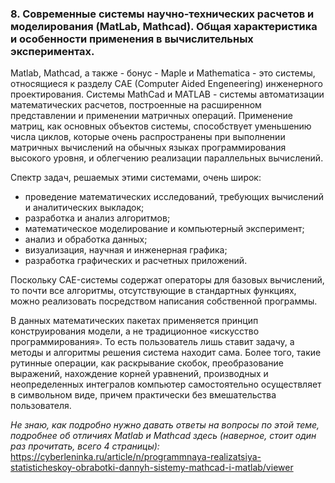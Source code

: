 ### 8. Современные системы научно-технических расчетов и моделирования (MatLab, Mathcad). Общая характеристика и особенности применения в вычислительных экспериментах.

Matlab, Mathcad, а также - бонус - Maple и Mathematica - это системы, относящиеся к разделу CAE (Computer Aided Engeneering) инженерного проектирования.
Системы MathСad и MATLAB - системы автоматизации математических расчетов, построенные на расширенном представлении и применении матричных операций. Применение матриц, как основных объектов системы, способствует уменьшению числа циклов, которые очень распространены при выполнении матричных вычислений на обычных языках программирования высокого уровня, и облегчению реализации параллельных вычислений.

Спектр задач, решаемых этими системами, очень широк:

- проведение математических исследований, требующих вычислений и аналитических выкладок;
- разработка и анализ алгоритмов;
- математическое моделирование и компьютерный эксперимент;
- анализ и обработка данных;
- визуализация, научная и инженерная графика;
- разработка графических и расчетных приложений.

Поскольку CAE-системы содержат операторы для базовых вычислений, то почти все алгоритмы, отсутствующие в стандартных функциях, можно реализовать посредством написания собственной программы. 

В данных математических пакетах применяется принцип конструирования модели, а не традиционное «искусство программирования». То есть пользователь лишь ставит задачу, а методы и алгоритмы решения система находит сама. Более того, такие рутинные операции, как раскрывание скобок, преобразование выражений, нахождение корней уравнений, производных и неопределенных интегралов компьютер самостоятельно осуществляет в символьном виде, причем практически без вмешательства пользователя.

<i>Не знаю, как подробно нужно давать ответы на вопросы по этой теме, подробнее об отличиях Matlab и Mathcad здесь (наверное, стоит один раз прочитать, всего 4 страницы):</i> https://cyberleninka.ru/article/n/programmnaya-realizatsiya-statisticheskoy-obrabotki-dannyh-sistemy-mathcad-i-matlab/viewer
